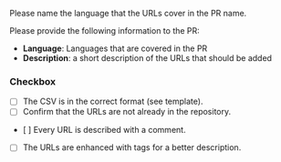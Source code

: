 Please name the language that the URLs cover in the PR name.

Please provide the following information to the PR:

- **Language**: Languages that are covered in the PR
- **Description**: a short description of the URLs that should be added

### Checkbox

- [ ] The CSV is in the correct format (see template).
- [ ] Confirm that the URLs are not already in the repository.
- [ ] Every URL is described with a comment.
- [ ] The URLs are enhanced with tags for a better description.
